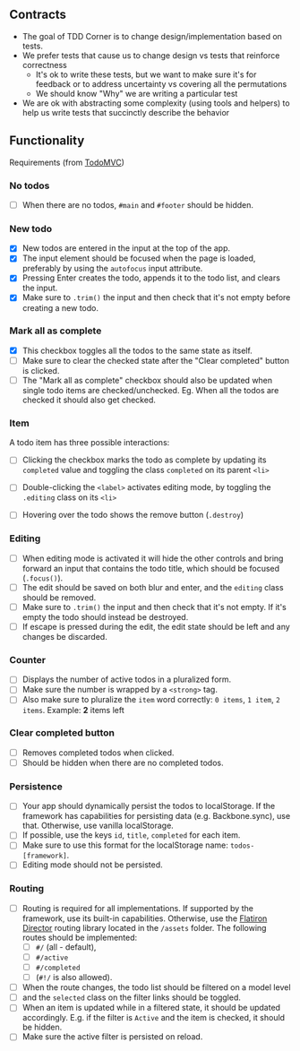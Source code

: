 

## Contracts

- The goal of TDD Corner is to change design/implementation based on tests.
- We prefer tests that cause us to change design vs tests that reinforce correctness
  - It's ok to write these tests, but we want to make sure it's for feedback or to address uncertainty vs covering all the permutations
  - We should know "Why" we are writing a particular test
- We are ok with abstracting some complexity (using tools and helpers) to help us write tests that succinctly describe the behavior

## Functionality

Requirements (from [TodoMVC](https://github.com/tastejs/todomvc/blob/master/app-spec.md#functionality))

### No todos

- [ ] When there are no todos, `#main` and `#footer` should be hidden.

### New todo

- [x] New todos are entered in the input at the top of the app. 
- [x] The input element should be focused when the page is loaded, preferably by using the `autofocus` input attribute. 
- [x] Pressing Enter creates the todo, appends it to the todo list, and clears the input. 
- [x] Make sure to `.trim()` the input and then check that it's not empty before creating a new todo.

### Mark all as complete

- [x] This checkbox toggles all the todos to the same state as itself. 
- [ ] Make sure to clear the checked state after the "Clear completed" button is clicked. 
- [ ] The "Mark all as complete" checkbox should also be updated when single todo items are checked/unchecked. Eg. When all the todos are checked it should also get checked.

### Item

A todo item has three possible interactions:

-[ ] Clicking the checkbox marks the todo as complete by updating its `completed` value and toggling the class `completed` on its parent `<li>`

- [ ] Double-clicking the `<label>` activates editing mode, by toggling the `.editing` class on its `<li>`

- [ ] Hovering over the todo shows the remove button (`.destroy`)

### Editing

- [ ] When editing mode is activated it will hide the other controls and bring forward an input that contains the todo title, which should be focused (`.focus()`). 
- [ ] The edit should be saved on both blur and enter, and the `editing` class should be removed. 
- [ ] Make sure to `.trim()` the input and then check that it's not empty. If it's empty the todo should instead be destroyed. 
- [ ] If escape is pressed during the edit, the edit state should be left and any changes be discarded.

### Counter

- [ ] Displays the number of active todos in a pluralized form. 
- [ ] Make sure the number is wrapped by a `<strong>` tag. 
- [ ] Also make sure to pluralize the `item` word correctly: `0 items`, `1 item`, `2 items`. Example: **2** items left

### Clear completed button

- [ ] Removes completed todos when clicked. 
- [ ] Should be hidden when there are no completed todos.

### Persistence

- [ ] Your app should dynamically persist the todos to localStorage. If the framework has capabilities for persisting data (e.g. Backbone.sync), use that. Otherwise, use vanilla localStorage. 
- [ ] If possible, use the keys `id`, `title`, `completed` for each item. 
- [ ] Make sure to use this format for the localStorage name: `todos-[framework]`. 
- [ ] Editing mode should not be persisted.

### Routing

- [ ] Routing is required for all implementations. If supported by the framework, use its built-in capabilities. Otherwise, use the [Flatiron Director](https://github.com/flatiron/director) routing library located in the `/assets` folder. The following routes should be implemented: 
     - [ ] `#/` (all - default), 
     - [ ] `#/active` 
     - [ ]  `#/completed` 
     - [ ] (`#!/` is also allowed). 
- [ ] When the route changes, the todo list should be filtered on a model level 
- [ ] and the `selected` class on the filter links should be toggled. 
- [ ] When an item is updated while in a filtered state, it should be updated accordingly. E.g. if the filter is `Active` and the item is checked, it should be hidden. 
- [ ] Make sure the active filter is persisted on reload.

